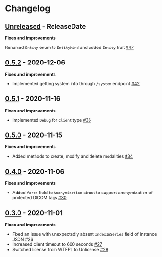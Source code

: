 # Changelog

<!-- ## [Unreleased](https://github.com/Ch00k/orthanc-rs/compare/0.5.2...HEAD) - ReleaseDate -->

## [Unreleased](https://github.com/Ch00k/orthanc-rs/compare/0.5.2...HEAD) - ReleaseDate

**Fixes and improvements**

Renamed `Entity` enum to `EntityKind` and added `Entity` trait
[#47](https://github.com/Ch00k/orthanc-rs/pull/47)

## [0.5.2](https://github.com/Ch00k/orthanc-rs/compare/0.5.1...0.5.2) - 2020-12-06

**Fixes and improvements**

* Implemented getting system info through `/system` endpoint
  [#42](https://github.com/Ch00k/orthanc-rs/pull/42)

## [0.5.1](https://github.com/Ch00k/orthanc-rs/compare/0.5.0...0.5.1) - 2020-11-16

**Fixes and improvements**

* Implemented `Debug` for `Client` type [#36](https://github.com/Ch00k/orthanc-rs/pull/36)

## [0.5.0](https://github.com/Ch00k/orthanc-rs/compare/0.4.0...0.5.0) - 2020-11-15

**Fixes and improvements**

* Added methods to create, modify and delete modalities
  [#34](https://github.com/Ch00k/orthanc-rs/pull/34)


## [0.4.0](https://github.com/Ch00k/orthanc-rs/compare/0.3.0...0.4.0) - 2020-11-06

**Fixes and improvements**

* Added `force` field to `Anonymization` struct to support anonymization of protected
  DICOM tags [#30](https://github.com/Ch00k/orthanc-rs/pull/30)

## [0.3.0](https://github.com/Ch00k/orthanc-rs/compare/0.2.1...0.3.0) - 2020-11-01

**Fixes and improvements**

* Fixed an issue with unexpectedly absent `IndexInSeries` field of instance JSON
  [#26](https://github.com/Ch00k/orthanc-rs/pull/26)
* Increased client timeout to 600 seconds
  [#27](https://github.com/Ch00k/orthanc-rs/pull/27)
* Switched license from WTFPL to Unlicense
  [#28](https://github.com/Ch00k/orthanc-rs/pull/28)
